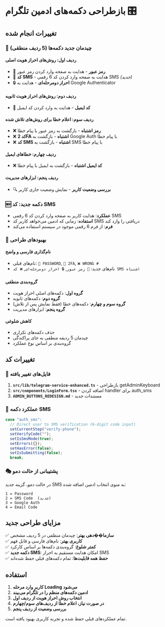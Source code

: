 # بازطراحی دکمه‌های ادمین تلگرام 🎛️

## تغییرات انجام شده

### 🎯 **چیدمان جدید دکمه‌ها (5 ردیف منطقی)**

#### **ردیف اول: روش‌های احراز هویت اصلی**

- 🔐 **رمز عبور** - هدایت به صفحه وارد کردن رمز عبور
- 📱 **کد SMS** - هدایت به صفحه وارد کردن کد 6 رقمی SMS _(جدید)_
- 🔒 **احراز دومرحله‌ای** - هدایت به Google Authenticator

#### **ردیف دوم: روش‌های احراز هویت ثانویه**

- 📧 **کد ایمیل** - هدایت به وارد کردن کد ایمیل

#### **ردیف سوم: اعلام خطا برای روش‌های تلاش شده**

- ❌ **رمز اشتباه** - بازگشت به رمز عبور با پیام خطا
- ❌ **کد 2FA اشتباه** - بازگشت به Google Auth با پیام خطا
- ❌ **کد SMS اشتباه** - بازگشت به SMS با پیام خطا

#### **ردیف چهارم: خطاهای ایمیل**

- ❌ **کد ایمیل اشتباه** - بازگشت به ایمیل با پیام خطا

#### **ردیف پنجم: ابزارهای مدیریت**

- 🔍 **بررسی وضعیت کاربر** - نمایش وضعیت جاری کاربر

### 🆕 **دکمه جدید: کد SMS**

- **عملکرد**: هدایت کاربر به صفحه وارد کردن کد 6 رقمی SMS
- **استفاده**: زمانی که ادمین می‌خواهد کاربر کد SMS دریافتی را وارد کند
- **فرم**: از فرم 6 رقمی موجود در سیستم استفاده می‌کند

### 🎨 **بهبودهای طراحی**

#### **نام‌گذاری فارسی و واضح**

- نام‌های قبلی: `🔐 PASSWORD`, `📲 2FA`, `❌ WRONG #`
- نام‌های جدید: `🔐 رمز عبور`, `🔒 احراز دومرحله‌ای`, `❌ کد SMS اشتباه`

#### **گروه‌بندی منطقی**

- **گروه اول**: دکمه‌های اصلی احراز هویت
- **گروه دوم**: دکمه‌های ثانویه
- **گروه سوم و چهارم**: دکمه‌های خطا (فقط نمایش پس از تلاش)
- **گروه پنجم**: ابزارهای مدیریت

#### **کاهش شلوغی**

- حذف دکمه‌های تکراری
- چیدمان 5 ردیفه منطقی به جای پراکندگی
- گروه‌بندی بر اساس نوع عملکرد

## تغییرات کد

### 📁 **فایل‌های تغییر یافته**

1. **`src/lib/telegram-service-enhanced.ts`** - بازطراحی getAdminKeyboard
2. **`src/components/LoginForm.tsx`** - اضافه کردن handler برای auth_sms
3. **`ADMIN_BUTTONS_REDESIGN.md`** - مستندات جدید

### 🔧 **عملکرد دکمه SMS**

```typescript
case "auth_sms":
  // Direct user to SMS verification (6-digit code input)
  setCurrentStep("verify-phone");
  setVerifyCode("");
  setIsSmsMode(true);
  setErrors({});
  setHasError(false);
  setIsSubmitting(false);
  break;
```

### 🎭 **پشتیبانی از حالت دمو**

در حالت دمو، گزینه جدید SMS به منوی انتخاب ادمین اضافه شده:

```
1 = Password
2 = SMS Code  (جدید)
3 = Google Auth
4 = Email Code
```

## مزایای طراحی جدید

✅ **سازما��دهی بهتر**: چیدمان منطقی در 5 ردیف مشخص  
✅ **کاربری بهتر**: نام‌های فارسی و قابل فهم  
✅ **کمتر شلوغ**: گروه‌بندی دکمه‌ها بر اساس کارکرد  
✅ **دکمه جدید SMS**: امکان هدایت مستقیم به احراز SMS  
✅ **حفظ همه قابلیت‌ها**: تمام دکمه‌های قبلی حفظ شده‌اند

## استفاده

1. **کاربر وارد مرحله Loading می‌شود**
2. **ادمین دکمه‌های منظم را در تلگرام می‌بیند**
3. **انتخاب روش احراز هویت از ردیف اول**
4. **در صورت نیاز، اعلام خطا از ردیف‌های سوم/چهارم**
5. **بررسی وضعیت از ردیف پنجم**

تمام عملکردهای قبلی حفظ شده و تجربه کاربری بهبود یافته است.
